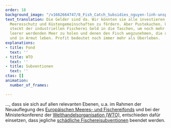 ```yaml
---
order: 18
background_image: "/v1662664747/8_Fish_Catch_Subsidies_nguyen-linh-unsplash_kkuemk_hd3wib.jpg"
text_translation: Die Gelder sind da. Wir könnten sie alle investieren, um wirksamen
  Meeresschutz und Küstengemeinschaften zu fördern. Aber Pustekuchen. Unsere Politik
  steckt der industriellen Fischerei Geld in die Taschen, um noch mehr aus dem immer
  leerer werdenden Meer zu holen und denen den Fisch wegzunehmen, die ohne ihn verhungern
  und in Armut leben. Profit bedeutet noch immer mehr als Überleben.
explanations:
- title: Fond
  text: ''
- title: WTO
  text: ''
- title: Subventionen
  text: ''
ctas: []
animation:
  number_of_frames: 

---
```

…, dass sie sich auf allen relevanten Ebenen, u.a. im Rahmen der Neuauflegung des [Europäischen Meeres- und Fischereifonds](# "Fond") und bei der Ministerkonferenz der [Welthandelsorganisation (WTO)](# "WTO"), entschieden dafür einsetzen, dass jegliche [schädliche Fischereisubventionen](# "Subventionen") beendet werden.